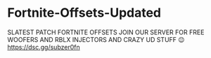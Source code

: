 # Fortnite-Offsets-Updated
SLATEST PATCH FORTNITE OFFSETS JOIN OUR SERVER FOR FREE WOOFERS AND RBLX INJECTORS AND CRAZY UD STUFF 😉 https://dsc.gg/subzer0fn
